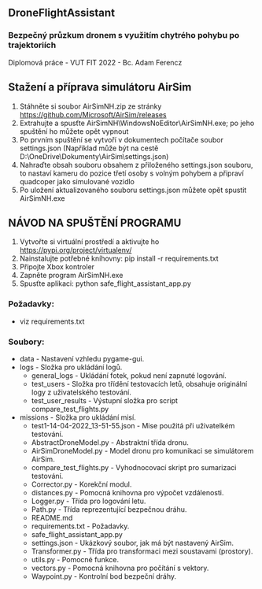 ## DroneFlightAssistant
### Bezpečný průzkum dronem s využitím chytrého pohybu po trajektoriích

Diplomová práce - 
VUT FIT 2022 - 
Bc. Adam Ferencz

## Stažení a příprava simulátoru AirSim
1. Stáhněte si soubor AirSimNH.zip ze stránky https://github.com/Microsoft/AirSim/releases
2. Extrahujte a spusťte AirSimNH\WindowsNoEditor\AirSimNH.exe; po jeho spuštění ho můžete opět vypnout
3. Po prvním spuštění se vytvoří v dokumentech počítače soubor settings.json
   (Například může být na cestě D:\OneDrive\Dokumenty\AirSim\settings.json)
4. Nahraďte obsah souboru obsahem z přiloženého settings.json souboru,
   to nastaví kameru do pozice třetí osoby s volným pohybem a připraví quadcoper jako simulované vozidlo
5. Po uložení aktualizovaného souboru settings.json můžete opět spustit AirSimNH.exe

## NÁVOD NA SPUŠTĚNÍ PROGRAMU
1. Vytvořte si virtuální prostředí a aktivujte ho https://pypi.org/project/virtualenv/
2. Nainstalujte potřebné kníhovny: pip install -r requirements.txt
3. Připojte Xbox kontroler
4. Zapněte program AirSimNH.exe
5. Spusťte aplikaci: python safe_flight_assistant_app.py
	
### Požadavky:
 - viz requirements.txt

### Soubory:
 - data - Nastavení vzhledu pygame-gui.
 - logs - Složka pro ukládání logů.
   - general_logs - Ukládání fotek, pokud není zapnuté logování.
   - test_users - Složka pro třídění testovacích letů, obsahuje originální logy z uživatelského testování.
   - test_user_results - Výstupní složka pro script compare_test_flights.py
 - missions - Složka pro ukládání misí.
   - test1-14-04-2022_13-51-55.json - Mise použitá při uživatelkém testování.
   - AbstractDroneModel.py - Abstraktní třída dronu.
   - AirSimDroneModel.py - Model dronu pro komunikaci se simulátorem AirSim.
   - compare_test_flights.py - Vyhodnocovací skript pro sumarizaci testování.
   - Corrector.py - Korekční modul.
   - distances.py - Pomocná knihovna pro výpočet vzdálenosti.
   - Logger.py - Třída pro logování letu.
   - Path.py - Třída reprezentující bezpečnou dráhu.
   - README.md
   - requirements.txt - Požadavky.
   - safe_flight_assistant_app.py
   - settings.json - Ukázkový soubor, jak má být nastavený AirSim.
   - Transformer.py - Třída pro transformaci mezi soustavami (prostory).
   - utils.py - Pomocné funkce.
   - vectors.py  - Pomocná knihovna pro počítání s vektory.
   - Waypoint.py - Kontrolní bod bezpeční dráhy.
